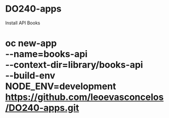 # DO240-apps

Install API Books

oc new-app \
  --name=books-api \
  --context-dir=library/books-api \
  --build-env NODE_ENV=development \
  https://github.com/leoevasconcelos/DO240-apps.git
  ===============================================================================================
